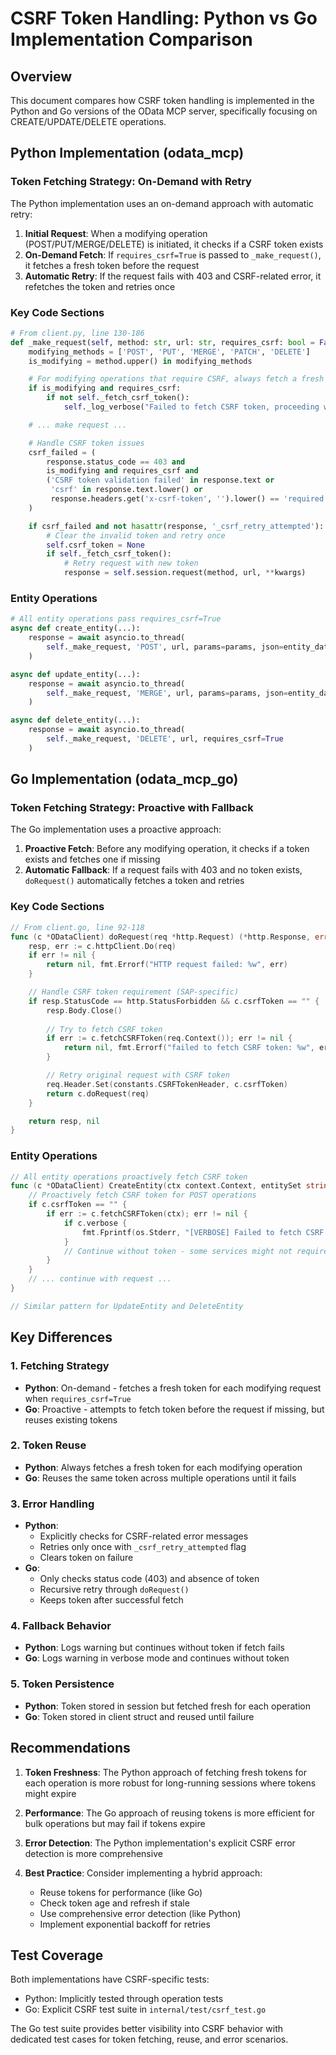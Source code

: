 # CSRF Token Handling: Python vs Go Implementation Comparison

## Overview

This document compares how CSRF token handling is implemented in the Python and Go versions of the OData MCP server, specifically focusing on CREATE/UPDATE/DELETE operations.

## Python Implementation (odata_mcp)

### Token Fetching Strategy: **On-Demand with Retry**

The Python implementation uses an on-demand approach with automatic retry:

1. **Initial Request**: When a modifying operation (POST/PUT/MERGE/DELETE) is initiated, it checks if a CSRF token exists
2. **On-Demand Fetch**: If `requires_csrf=True` is passed to `_make_request()`, it fetches a fresh token before the request
3. **Automatic Retry**: If the request fails with 403 and CSRF-related error, it refetches the token and retries once

### Key Code Sections

```python
# From client.py, line 130-186
def _make_request(self, method: str, url: str, requires_csrf: bool = False, **kwargs) -> requests.Response:
    modifying_methods = ['POST', 'PUT', 'MERGE', 'PATCH', 'DELETE']
    is_modifying = method.upper() in modifying_methods

    # For modifying operations that require CSRF, always fetch a fresh token
    if is_modifying and requires_csrf:
        if not self._fetch_csrf_token():
            self._log_verbose("Failed to fetch CSRF token, proceeding without it")

    # ... make request ...

    # Handle CSRF token issues
    csrf_failed = (
        response.status_code == 403 and
        is_modifying and requires_csrf and
        ('CSRF token validation failed' in response.text or
         'csrf' in response.text.lower() or
         response.headers.get('x-csrf-token', '').lower() == 'required')
    )

    if csrf_failed and not hasattr(response, '_csrf_retry_attempted'):
        # Clear the invalid token and retry once
        self.csrf_token = None
        if self._fetch_csrf_token():
            # Retry request with new token
            response = self.session.request(method, url, **kwargs)
```

### Entity Operations

```python
# All entity operations pass requires_csrf=True
async def create_entity(...):
    response = await asyncio.to_thread(
        self._make_request, 'POST', url, params=params, json=entity_data, requires_csrf=True
    )

async def update_entity(...):
    response = await asyncio.to_thread(
        self._make_request, 'MERGE', url, params=params, json=entity_data, requires_csrf=True
    )

async def delete_entity(...):
    response = await asyncio.to_thread(
        self._make_request, 'DELETE', url, requires_csrf=True
    )
```

## Go Implementation (odata_mcp_go)

### Token Fetching Strategy: **Proactive with Fallback**

The Go implementation uses a proactive approach:

1. **Proactive Fetch**: Before any modifying operation, it checks if a token exists and fetches one if missing
2. **Automatic Fallback**: If a request fails with 403 and no token exists, `doRequest()` automatically fetches a token and retries

### Key Code Sections

```go
// From client.go, line 92-118
func (c *ODataClient) doRequest(req *http.Request) (*http.Response, error) {
    resp, err := c.httpClient.Do(req)
    if err != nil {
        return nil, fmt.Errorf("HTTP request failed: %w", err)
    }

    // Handle CSRF token requirement (SAP-specific)
    if resp.StatusCode == http.StatusForbidden && c.csrfToken == "" {
        resp.Body.Close()
        
        // Try to fetch CSRF token
        if err := c.fetchCSRFToken(req.Context()); err != nil {
            return nil, fmt.Errorf("failed to fetch CSRF token: %w", err)
        }

        // Retry original request with CSRF token
        req.Header.Set(constants.CSRFTokenHeader, c.csrfToken)
        return c.doRequest(req)
    }

    return resp, nil
}
```

### Entity Operations

```go
// All entity operations proactively fetch CSRF token
func (c *ODataClient) CreateEntity(ctx context.Context, entitySet string, data map[string]interface{}) (*models.ODataResponse, error) {
    // Proactively fetch CSRF token for POST operations
    if c.csrfToken == "" {
        if err := c.fetchCSRFToken(ctx); err != nil {
            if c.verbose {
                fmt.Fprintf(os.Stderr, "[VERBOSE] Failed to fetch CSRF token: %v\n", err)
            }
            // Continue without token - some services might not require it
        }
    }
    // ... continue with request ...
}

// Similar pattern for UpdateEntity and DeleteEntity
```

## Key Differences

### 1. **Fetching Strategy**
- **Python**: On-demand - fetches a fresh token for each modifying request when `requires_csrf=True`
- **Go**: Proactive - attempts to fetch token before the request if missing, but reuses existing tokens

### 2. **Token Reuse**
- **Python**: Always fetches a fresh token for each modifying operation
- **Go**: Reuses the same token across multiple operations until it fails

### 3. **Error Handling**
- **Python**: 
  - Explicitly checks for CSRF-related error messages
  - Retries only once with `_csrf_retry_attempted` flag
  - Clears token on failure
- **Go**: 
  - Only checks status code (403) and absence of token
  - Recursive retry through `doRequest()`
  - Keeps token after successful fetch

### 4. **Fallback Behavior**
- **Python**: Logs warning but continues without token if fetch fails
- **Go**: Logs warning in verbose mode and continues without token

### 5. **Token Persistence**
- **Python**: Token stored in session but fetched fresh for each operation
- **Go**: Token stored in client struct and reused until failure

## Recommendations

1. **Token Freshness**: The Python approach of fetching fresh tokens for each operation is more robust for long-running sessions where tokens might expire

2. **Performance**: The Go approach of reusing tokens is more efficient for bulk operations but may fail if tokens expire

3. **Error Detection**: The Python implementation's explicit CSRF error detection is more comprehensive

4. **Best Practice**: Consider implementing a hybrid approach:
   - Reuse tokens for performance (like Go)
   - Check token age and refresh if stale
   - Use comprehensive error detection (like Python)
   - Implement exponential backoff for retries

## Test Coverage

Both implementations have CSRF-specific tests:
- Python: Implicitly tested through operation tests
- Go: Explicit CSRF test suite in `internal/test/csrf_test.go`

The Go test suite provides better visibility into CSRF behavior with dedicated test cases for token fetching, reuse, and error scenarios.